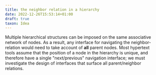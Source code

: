 ```yaml
---
title: the neighbor relation in a hierarchy
date: 2022-12-26T15:53:14+01:00
draft: true
taxon: Idea
---
```


Multiple hierarchical structures can be imposed on the same associative network of nodes. As a result, any interface for navigating the neighbor-relation would need to take account of **all** parent nodes. Most hypertext tools assume that the position of a node in the hierarchy is unique, and therefore have a single "next/previous" navigation interface; we must investigate the design of interfaces that surface all parent/neighbor relations.
